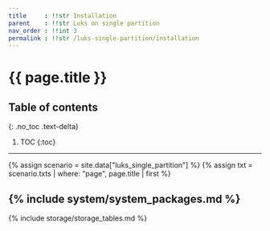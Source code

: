```yaml
---
title     : !!str Installation
parent    : !!str Luks on single partition
nav_order : !!int 3
permalink : !!str /luks-single-partition/installation
---
```


# {{ page.title }}

## Table of contents
{: .no_toc .text-delta}

1. TOC
{:toc}

---

{% assign scenario = site.data["luks_single_partition"] %}
{% assign txt = scenario.txts | where: "page", page.title | first %}

{% include system/system_packages.md %}
---
{% include storage/storage_tables.md %}
